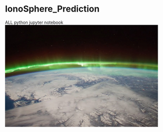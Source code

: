 # IonoSphere_Prediction
ALL python jupyter notebook
<img src="https://github.com/rpjinu/IonoSphere_Prediction/blob/main/earth-atmosphere-IonoSphere.png" width="1200">
